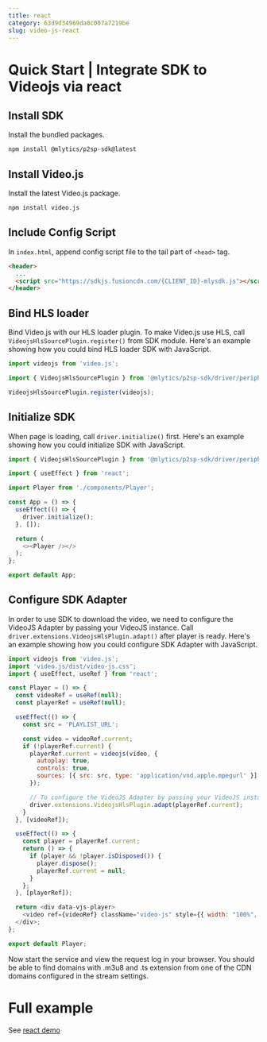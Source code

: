 ```yaml
---
title: react
category: 63d9d34969da0c007a7219be
slug: video-js-react
---
```

# Quick Start | Integrate SDK to Videojs via react

## Install SDK

Install the bundled packages.

```bash
npm install @mlytics/p2sp-sdk@latest
```



## Install Video.js

Install the latest Video.js package.

```bash
npm install video.js
```



## Include Config Script

In `index.html`, append config script file to the tail part of `<head>` tag.

```html public/index.html
<header>
  ...
  <script src="https://sdkjs.fusioncdn.com/{CLIENT_ID}-mlysdk.js"></script>
</header>
```



## Bind HLS loader

Bind Video.js with our HLS loader plugin. To make Video.js use HLS, call `VideojsHlsSourcePlugin.register()` from SDK module. Here's an example showing how you could bind HLS loader SDK with JavaScript.

```javascript
import videojs from 'video.js';

import { VideojsHlsSourcePlugin } from '@mlytics/p2sp-sdk/driver/peripheral/player/videojs/streaming/hls/bundle';

VideojsHlsSourcePlugin.register(videojs);
```



## Initialize SDK

When page is loading, call `driver.initialize()` first. Here's an example showing how you could initialize SDK with JavaScript.

```javascript
import { VideojsHlsSourcePlugin } from '@mlytics/p2sp-sdk/driver/peripheral/player/videojs/streaming/hls/bundle';

import { useEffect } from 'react';

import Player from './components/Player';

const App = () => {
  useEffect(() => {
    driver.initialize();
  }, []);

  return (
    <><Player /></>
  );
};

export default App;
```



## Configure SDK Adapter

In order to use SDK to download the video, we need to configure the VideoJS Adapter by passing your VideoJS instance. Call `driver.extensions.VideojsHlsPlugin.adapt()` after player is ready. Here's an example showing how you could configure SDK Adapter with JavaScript.

```javascript
import videojs from 'video.js';
import 'video.js/dist/video-js.css';
import { useEffect, useRef } from 'react';

const Player = () => {
  const videoRef = useRef(null);
  const playerRef = useRef(null);

  useEffect(() => {
    const src = 'PLAYLIST_URL';

    const video = videoRef.current;
    if (!playerRef.current) {
      playerRef.current = videojs(video, {
        autoplay: true,
        controls: true,
        sources: [{ src: src, type: 'application/vnd.apple.mpegurl' }]
      });

      // To configure the VideoJS Adapter by passing your VideoJS instance
      driver.extensions.VideojsHlsPlugin.adapt(playerRef.current);
    }
  }, [videoRef]);

  useEffect(() => {
    const player = playerRef.current;
    return () => {
      if (player && !player.isDisposed()) {
        player.dispose();
        playerRef.current = null;
      }
    };
  }, [playerRef]);

  return <div data-vjs-player>
    <video ref={videoRef} className="video-js" style={{ width: "100%", maxWidth: "500px" }} />
  </div>;
};

export default Player;
```

Now start the service and view the request log in your browser. You should be able to find domains with .m3u8 and .ts extension from one of the CDN domains configured in the stream settings.


# Full example

See [react demo](https://github.com/mlytics/stream-sdk-guide/tree/main/Video.js/react-sample)